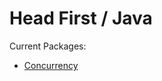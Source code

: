 # Head First / Java
Current Packages:
- [Concurrency](https://github.com/ben-izd/head-first/blob/main/Java/Concurrency/)
